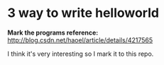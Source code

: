 # 3 way to write helloworld

**Mark the programs reference:** http://blog.csdn.net/haoel/article/details/4217565

I think it's very interesting so I mark it to this repo.